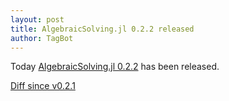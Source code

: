 ```yaml
---
layout: post
title: AlgebraicSolving.jl 0.2.2 released
author: TagBot
---
```


Today [AlgebraicSolving.jl 0.2.2](https://github.com/algebraic-solving/AlgebraicSolving.jl/releases/tag/v0.2.2) has
been released.

[Diff since v0.2.1](https://github.com/algebraic-solving/AlgebraicSolving.jl/compare/v0.2.1...v0.2.2)
